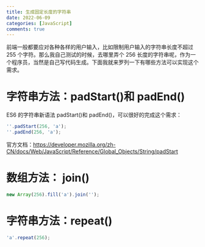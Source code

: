 ```yaml
---
title: 生成固定长度的字符串
date: 2022-06-09
categories: [JavaScript]
comments: true
---
```


前端一般都要应对各种各样的用户输入，比如限制用户输入的字符串长度不超过 255 个字符。那么我自己测试的时候，去哪里弄个 256 长度的字符串呢，作为一个程序员，当然是自己写代码生成。下面我就来罗列一下有哪些方法可以实现这个需求。

<!-- more -->

# 字符串方法：padStart()和 padEnd()

ES6 的字符串新语法 padStart()和 padEnd()，可以很好的完成这个需求：

```JavaScript
''.padStart(256, 'a');
''.padEnd(256, 'a');
```

官方文档：https://developer.mozilla.org/zh-CN/docs/Web/JavaScript/Reference/Global_Objects/String/padStart

# 数组方法： join()

```JavaScript
new Array(256).fill('a').join('');
```

# 字符串方法：repeat()

```JavaScript
'a'.repeat(256);
```
